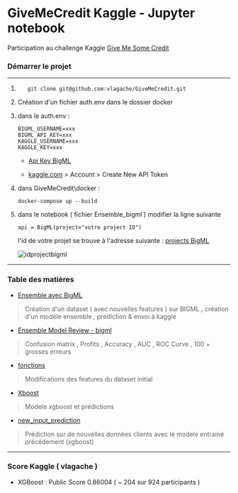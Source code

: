 # GiveMeCredit Kaggle - Jupyter notebook 

Participation au challenge Kaggle [Give Me Some Credit ](https://www.kaggle.com/c/GiveMeSomeCredit)


### Démarrer le projet 
________________________________________________________
1. 
     ```
        git clone git@github.com:vlagache/GiveMeCredit.git
     ```
2. Création d'un fichier auth.env dans le dossier docker
3. dans le auth.env : 
    ```
    BIGML_USERNAME=xxx
    BIGML_API_KEY=xxx
    KAGGLE_USERNAME=xxx
    KAGGLE_KEY=xxx
    ```
    - [Api Key BigML](https://bigml.com/account/apikey)

    - [kaggle.com](https://www.kaggle.com/) > Account > Create New API Token
4. dans GiveMeCredit\docker :
    ```
    docker-compose up --build
    ```
5. dans le notebook ( fichier Ensemble_bigml ) modifier la ligne suivante 
    ```
    api = BigML(project="votre project ID")
    ```
    l'id de votre projet se trouve à l'adresse suivante : [projects BigML](https://bigml.com/dashboard/projects/)

    ![idprojectbigml](https://github.com/vlagache/give_me_credit/blob/master/img/idprojectbigml.JPG) 


__________________________________________________________________
### Table des matières


*  [Ensemble avec BigML](https://github.com/vlagache/GiveMeCredit/blob/master/GiveMeCredit-Ensemble.ipynb)
> Création d'un dataset ( avec nouvelles features ) sur BIGML , création d'un modèle ensemble , prediction &   envoi à kaggle
*  [Ensemble Model Review - bigml](https://github.com/vlagache/GiveMeCredit/blob/master/GiveMeCredit-Ensemble-ModelReview.ipynb)
> Confusion matrix , Profits , Accuracy , AUC , ROC Curve , 100 + grosses erreurs
*  [fonctions](https://github.com/vlagache/give_me_credit/blob/master/fonctions.ipynb)
> Modifications des features du dataset initial 
* [Xboost](https://github.com/vlagache/give_me_credit/blob/master/3-Xgboost.ipynb)
> Modele xgboost et prédictions 
* [new_input_prediction](https://github.com/vlagache/give_me_credit/blob/master/4-new_input_prediction.ipynb)
> Prédiction sur de nouvelles données clients avec le modele entrainé précédement (xgboost)

________________________
### Score Kaggle ( vlagache )
* XGBoost : Public Score 0.86004 ( ~ 204 sur 924 participants )